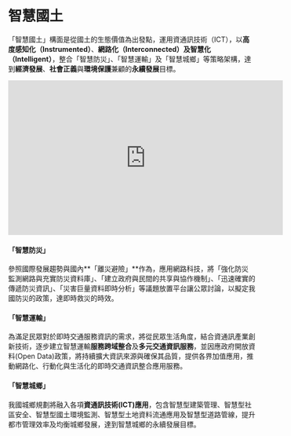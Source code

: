 # 智慧國土

「智慧國土」構面是從國土的生態價值為出發點，運用資通訊技術（ICT），以**高度感知化（Instrumented）**、**網路化（Interconnected）**及**智慧化（Intelligent）**，整合「智慧防災」、「智慧運輸」及「智慧城鄉」等策略架構，達到**經濟發展**、**社會正義**與**環境保護**兼顧的**永續發展**目標。

<iframe width="560" height="315" src="https://www.youtube.com/watch?feature=player_embedded&v=hUjIY68WcAI" frameborder="0" allowfullscreen></iframe>

#### 「智慧防災」

參照國際發展趨勢與國內**「離災避險」**作為，應用網路科技，將「強化防災監測網路與充實防災資料庫」、「建立政府與民間的共享與協作機制」、「迅速確實的傳遞防災資訊」、「災害巨量資料即時分析」等議題放置平台讓公眾討論，以擬定我國防災的政策，達即時救災的時效。

#### 「智慧運輸」

為滿足民眾對於即時交通服務資訊的需求，將從民眾生活角度，結合資通訊產業創新技術，逐步建立智慧運輸**服務跨域整合**及**多元交通資訊服務**，並因應政府開放資料(Open Data)政策，將持續擴大資訊來源與確保其品質，提供各界加值應用，推動網路化、行動化與生活化的即時交通資訊整合應用服務。

#### 「智慧城鄉」

我國城鄉規劃將融入各項**資通訊技術(ICT)應用**，包含智慧型建築管理、智慧型社區安全、智慧型國土環境監測、智慧型土地資料流通應用及智慧型道路管線，提升都市管理效率及均衡城鄉發展，達到智慧城鄉的永續發展目標。